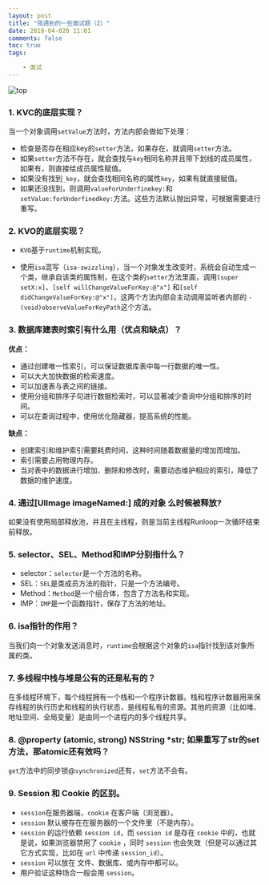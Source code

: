 ```yaml
---
layout: post
title: "我遇到的一些面试题（2）"
date: 2018-04-020 11:01
comments: false
toc: true
tags: 

	- 面试
---
```

![top](/assets/blogImg/InterviewQuestions/interview-top.jpg)

<!-- more -->

### 1. KVC的底层实现？

当一个对象调用`setValue`方法时，方法内部会做如下处理：

- 检查是否存在相应key的`setter`方法，如果存在，就调用`setter`方法。
- 如果`setter`方法不存在，就会查找与`key`相同名称并且带下划线的成员属性，如果有，则直接给成员属性赋值。
- 如果没有找到`_key`，就会查找相同名称的属性`key`，如果有就直接赋值。
- 如果还没找到，则调用`valueForUnderfinekey:`和`setValue:forUnderfinedkey:`方法。这些方法默认抛出异常，可根据需要进行重写。

### 2. KVO的底层实现？

- `KVO`基于`runtime`机制实现。

- 使用`isa`混写（`isa-swizzling`），当一个对象发生改变时，系统会自动生成一个类，继承自该类的属性制，在这个类的`setter`方法里面，调用`[super setX:x]`、`[self willChangeValueForKey:@"x"]`  和`[self didChangeValueForKey:@"x"]`，这两个方法内部会主动调用监听者内部的 `- (void)observeValueForKeyPath`这个方法。


### 3. 数据库建表时索引有什么用（优点和缺点）？

**优点：**

- 通过创建唯一性索引，可以保证数据库表中每一行数据的唯一性。
- 可以大大加快数据的检索速度。
- 可以加速表与表之间的链接。
- 使用分组和排序子句进行数据检索时，可以显著减少查询中分组和排序的时间。
- 可以在查询过程中，使用优化隐藏器，提高系统的性能。

**缺点：**

- 创建索引和维护索引需要耗费时间，这种时间随着数据量的增加而增加。
- 索引需要占用物理内存。
- 当对表中的数据进行增加、删除和修改时，需要动态维护相应的索引，降低了数据的维护速度。

### 4. 通过[UIImage imageNamed:] 成的对象 么时候被释放?

如果没有使用局部释放池，并且在主线程，则是当前主线程Runloop一次循环结束前释放。

### 5. selector、SEL、Method和IMP分别指什么？

- selector：`selector`是一个方法的名称。
- SEL：`SEL`是类成员方法的指针，只是一个方法编号。
- Method：`Method`是一个组合体，包含了方法名和实现。
- IMP：`IMP`是一个函数指针，保存了方法的地址。

### 6. isa指针的作用？

当我们向一个对象发送消息时，`runtime`会根据这个对象的`isa`指针找到该对象所属的类。

### 7. 多线程中栈与堆是公有的还是私有的？

在多线程环境下，每个线程拥有一个栈和一个程序计数器。栈和程序计数器用来保存线程的执行历史和线程的执行状态，是线程私有的资源。其他的资源（比如堆、地址空间、全局变量）是由同一个进程内的多个线程共享。

### 8. @property (atomic, strong) NSString *str; 如果重写了str的set方法，那atomic还有效吗？

`get`方法中的同步锁@`synchronized`还有，`set`方法不会有。

### 9. Session 和 Cookie 的区别。

- `session`在服务器端，`cookie` 在客户端（浏览器）。
- `session` 默认被存在在服务器的一个文件里（不是内存）。
- `session` 的运行依赖 `session id`，而 `session id` 是存在 `cookie` 中的，也就是说，如果浏览器禁用了 `cookie` ，同时 `session` 也会失效（但是可以通过其它方式实现，比如在 `url` 中传递 `session_id`）。
- `session` 可以放在 文件、数据库、或内存中都可以。
- 用户验证这种场合一般会用 `session`。

